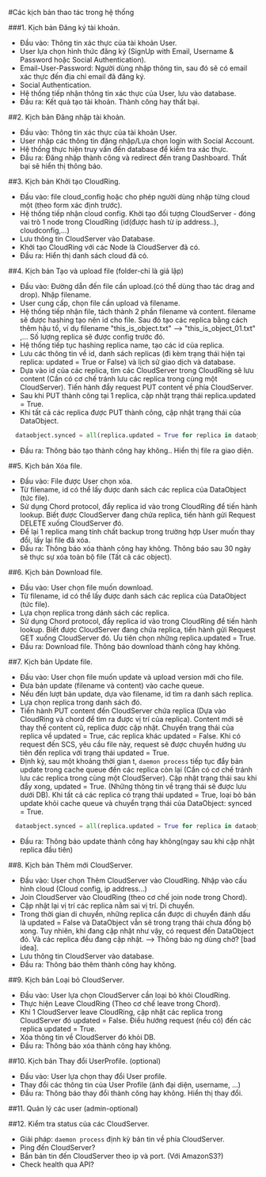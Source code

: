 #Các kịch bản thao tác trong hệ thống

###1. Kịch bản Đăng ký tài khoản.

- Đầu vào: Thông tin xác thực của tài khoản User.
- User lựa chọn hình thức đăng ký (SignUp with Email, Username & Password hoặc
  Social Authentication).
- Email-User-Password: Người dùng nhập thông tin, sau đó sẽ có email xác thực
  đến địa chỉ email đã đăng ký.
- Social Authentication.
- Hệ thống tiếp nhận thông tin xác thực của User, lưu vào database.
- Đầu ra: Kết quả tạo tài khoản. Thành công hay thất bại.

##2. Kịch bản Đăng nhập tài khoản.

- Đầu vào: Thông tin xác thực của tài khoản User.
- User nhập các thông tin đăng nhập/Lựa chọn login with Social Account.
- Hệ thống thực hiện truy vấn đến database để kiểm tra xác thực.
- Đầu ra: Đăng nhập thành công và redirect đến trang Dashboard. Thất bại sẽ
  hiển thị thông báo.

##3. Kịch bản Khởi tạo CloudRing.

- Đầu vào: file cloud_config hoặc cho phép người dùng nhập từng cloud một
  (theo form xác định trước).
- Hệ thống tiếp nhận cloud config. Khởi tạo đối tượng CloudServer - đóng vai
  trò 1 node trong CloudRing (id(được hash từ ip address..), cloudconfig,...)
- Lưu thông tin CloudServer vào Database.
- Khởi tạo CloudRing với các Node là CloudServer đã có.
- Đầu ra: Hiển thị danh sách cloud đã có.

##4. Kịch bản Tạo và upload file (folder-chỉ là giả lập)

- Đầu vào: Đường dẫn đến file cần upload.(có thể dùng thao tác drag and drop).
  Nhập filename.
- User cung cấp, chọn file cần upload và filename.
- Hệ thống tiếp nhận file, tách thành 2 phần filename và content. filename sẽ
  được hashing tạo nên id cho file. Sau đó tạo các replica bằng cách thêm
  hậu tố, ví dụ filename "this\_is\_object.txt" --> "this\_is\_object_01.txt" ,...
  Số lượng replica sẽ được config trước đó.
- Hệ thống tiếp tục hashing replica name, tạo các id của replica.
- Lưu các thông tin về id, danh sách replicas (đi kèm trạng thái hiện tại
  replica: updated = True or False) và lịch sử giao dịch và database.
- Dựa vào id của các replica, tìm các CloudServer trong CloudRing sẽ lưu
  content (Cần có cơ chế tránh lưu các replica trong cùng một CloudServer).
  Tiến hành đẩy request PUT content về phía CloudServer.
- Sau khi PUT thành công tại 1 replica, cập nhật trạng thái replica.updated = True.
- Khi tất cả các replica được PUT thành công, cập nhật trạng thái của DataObject.

```python
  dataobject.synced = all(replica.updated = True for replica in dataobject.replicas)
```

- Đầu ra: Thông báo tạo thành công hay không.. Hiển thị file ra giao diện.

##5. Kịch bản Xóa file.

- Đầu vào: File được User chọn xóa.
- Từ filename, id có thể lấy được danh sách các replica của DataObject (tức file).
- Sử dụng Chord protocol, đẩy replica id vào trong CloudRing để tiến hành lookup.
  Biết được CloudServer đang chứa replica, tiến hành gửi Request DELETE xuống
  CloudServer đó.
- Để lại 1 replica mang tính chất backup trong trường hợp User muốn thay đổi, lấy
  lại file đã xóa.
- Đầu ra: Thông báo xóa thành công hay không. Thông báo sau 30 ngày sẽ thực sự xóa toàn bộ
  file (Tất cả các object).

##6. Kịch bản Download file.

- Đầu vào: User chọn file muốn download.
- Từ filename, id có thể lấy được danh sách các replica của DataObject (tức file).
- Lựa chọn replica trong dánh sách các replica.
- Sử dụng Chord protocol, đẩy replica id vào trong CloudRing để tiến hành lookup.
  Biết được CloudServer đang chứa replica, tiến hành gửi Request GET xuống
  CloudServer đó. Ưu tiên chọn những replica.updated = True.
- Đầu ra: Download file. Thông báo download thành công hay không.

##7. Kịch bản Update file.

- Đầu vào: User chọn file muốn update và upload version mới cho file.
- Đưa bản update (filename và content) vào cache queue.
- Nếu đến lượt bản update, dựa vào filename, id tìm ra danh sách replica.
- Lựa chọn replica trong danh sách đó.
- Tiến hành PUT content đến CloudServer chứa replica (Dựa vào CloudRing và chord để
  tìm ra được vị trí của replica). Content mới sẽ thay thế content cũ, replica được
  cập nhật. Chuyển trạng thái của replica về updated = True, các replica khác
  updated = False. Khi có request đến SCS, yêu cầu file này, request sẽ được chuyển
  hướng ưu tiên đến replica với trạng thái updated = True.
- Định kỳ, sau một khoảng thời gian t, `daemon process` tiếp tục đẩy bản update trong
  cache queue đến các replica còn lại (Cần có cơ chế tránh lưu các replica trong
  cùng một CloudServer). Cập nhật trạng thái sau khi đẩy xong, updated = True.
  (Những thông tin về trạng thái sẽ được lưu dưới DB). Khi tất cả các replica có
  trạng thái updated = True, loại bỏ bản update khỏi cache queue và chuyển trạng thái
  của DataObject: synced = True.

```python
  dataobject.synced = all(replica.updated = True for replica in dataobject.replicas)
```

- Đầu ra: Thông báo update thành công hay không(ngay sau khi cập nhật replica đầu tiên)

##8. Kịch bản Thêm mới CloudServer.

- Đầu vào: User chọn Thêm CloudServer vào CloudRing. Nhập vào cấu hình cloud
  (Cloud config, ip address...)
- Join CloudServer vào CloudRing (theo cơ chế join node trong Chord).
- Cập nhật lại vị trí các replica nằm sai vị trí. Di chuyển.
- Trong thời gian di chuyển, những replica cần được di chuyển đánh dấu là
  updated = False và DataObject vẫn sẽ trong trạng thái chưa đồng bộ
  xong. Tuy nhiên, khi đang cập nhật như vậy, có request đến DataObject
  đó. Và các replica đều đang cập nhật. --> Thông báo ng dùng chờ? [bad
  idea].
- Lưu thông tin CloudServer vào database.
- Đầu ra: Thông báo thêm thành công hay không.

##9. Kịch bản Loại bỏ CloudServer.

- Đầu vào: User lựa chọn CloudServer cần loại bỏ khỏi CloudRing.
- Thực hiện Leave CloudRing (Theo cơ chế leave trong Chord).
- Khi 1 CloudServer leave CloudRing, cập nhật các replica trong CloudServer đó
  updated = False. Điều hướng request (nếu có) đến các replica updated = True.
- Xóa thông tin về CloudServer đó khỏi DB.
- Đầu ra: Thông báo xóa thành công hay không.

##10. Kịch bản Thay đổi UserProfile. (optional)

- Đầu vào: User lựa chọn thay đổi User profile.
- Thay đổi các thông tin của User Profile (ảnh đại diện, username, ...)
- Đầu ra: Thông báo thay đổi thành công hay không. Hiển thị thay đổi.

##11. Quản lý các user (admin-optional)

##12. Kiểm tra status của các CloudServer.

- Giải pháp: `daemon process` định kỳ bản tin về phía CloudServer.
- Ping đến CloudServer?
- Bắn bản tin đến CloudServer theo ip và port. (Với AmazonS3?)
- Check health qua API?
